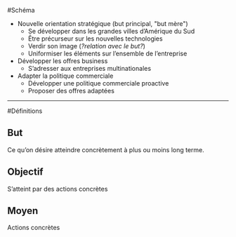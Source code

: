 #Schéma- Nouvelle orientation stratégique (but principal, "but mère")	- Se développer dans les grandes villes d’Amérique du Sud
	- Être précurseur sur les nouvelles technologies
	- Verdir son image (_?relation avec le but?_)
	- Uniformiser les éléments sur l’ensemble de l’entreprise- Développer les offres business	- S’adresser aux entreprises multinationales- Adapter la politique commerciale
	- Développer une politique commerciale proactive
	- Proposer des offres adaptées---#Définitions

## But
Ce qu’on désire atteindre concrètement à plus ou moins long terme.
## ObjectifS’atteint par des actions concrètes## MoyenActions concrètes